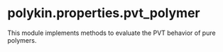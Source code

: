 # polykin.properties.pvt_polymer

This module implements methods to evaluate the PVT behavior of pure polymers.
